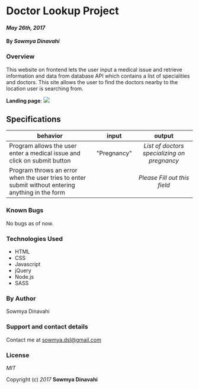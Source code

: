# Doctor Lookup Project

#### _May 26th, 2017_

#### By _**Sowmya Dinavahi**_

### Overview

This website on frontend lets the user input a medical issue and retrieve information and data from database API which contains a list of specialities and doctors. This site allows the user to find the doctors nearby to the location user is searching from.

**Landing page**:
![](https://github.com/sowmyadsl/doctor-lookup/blob/master/img/Screen%20Shot%202017-05-26%20at%205.23.51%20PM.png)

## Specifications

| behavior |  input   |  output  |
|----------|:--------:|:--------:|
|Program allows the user enter a medical issue and click on submit button  | "Pregnancy" | *List of doctors specializing on pregnancy* |
|Program throws an error when the user tries to enter submit without entering anything in the form |   | *Please Fill out this field*|

### Known Bugs

No bugs as of now.

### Technologies Used

* HTML
* CSS
* Javascript
* jQuery
* Node.js
* SASS

### By Author

Sowmya Dinavahi

### Support and contact details

Contact me at sowmya.dsl@gmail.com

### License
_MIT_

Copyright (c) _2017_ **Sowmya Dinavahi**
